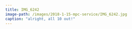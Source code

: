 ```yaml
---
title: IMG_6242
image-path: /images/2018-1-15-mpc-service/IMG_6242.jpg
caption: "alright, all 10 out!"
---
```

